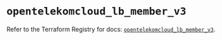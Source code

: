 # `opentelekomcloud_lb_member_v3`

Refer to the Terraform Registry for docs: [`opentelekomcloud_lb_member_v3`](https://registry.terraform.io/providers/opentelekomcloud/opentelekomcloud/1.36.4/docs/resources/lb_member_v3).
